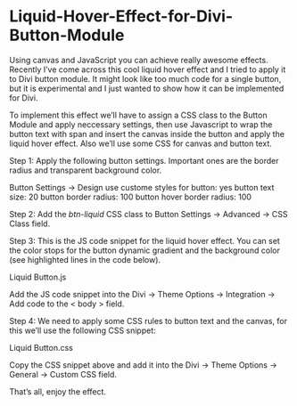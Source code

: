 # Liquid-Hover-Effect-for-Divi-Button-Module
Using canvas and JavaScript you can achieve really awesome effects. Recently I’ve come across this cool liquid hover effect and I tried to apply it to Divi button module. It might look like too much code for a single button, but it is experimental and I just wanted to show how it can be implemented for Divi.

To implement this effect we’ll have to assign a CSS class to the Button Module and apply neccessary settings, then use Javascript to wrap the button text with span and insert the canvas inside the button and apply the liquid hover effect. Also we’ll use some CSS for canvas and button text.

Step 1: Apply the following button settings. Important ones are the border radius and transparent background color.

Button Settings -> Design
use custome styles for button: yes
button text size: 20
button border radius: 100
button hover border radius: 100

Step 2: Add the *btn-liquid* CSS class to Button Settings -> Advanced -> CSS Class field.

Step 3: This is the JS code snippet for the liquid hover effect. You can set the color stops for the button dynamic gradient and the background color (see highlighted lines in the code below).

Liquid Button.js

Add the JS code snippet into the Divi -> Theme Options -> Integration -> Add code to the < body > field.

Step 4: We need to apply some CSS rules to button text and the canvas, for this we’ll use the following CSS snippet:

Liquid Button.css

Copy the CSS snippet above and add it into the Divi -> Theme Options -> General -> Custom CSS field.

That’s all, enjoy the effect.
